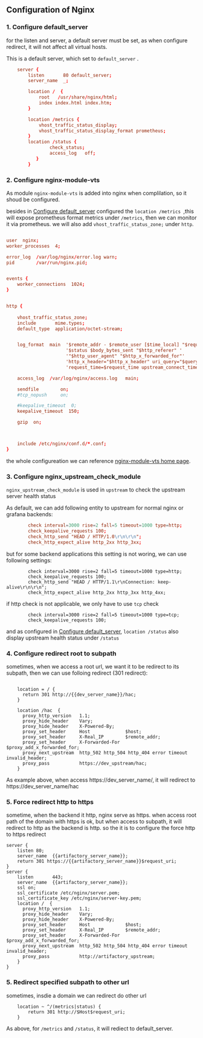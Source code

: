 Configuration of Nginx 
---

### 1. Configure default_server

 for the listen and server, a default server must be set, as when configure redirect, it will not affect all virtual hosts.

This is a default server, which set to `default_server` .

```conf
    server {
        listen       80 default_server;
        server_name  _;

        location /  {
            root   /usr/share/nginx/html;
            index index.html index.htm;
        }

        location /metrics {
            vhost_traffic_status_display;
            vhost_traffic_status_display_format prometheus;
        }
        location /status {
                check_status;
                access_log   off;
           }
        }
```

### 2. Configure  nginx-module-vts
As module `nginx-module-vts` is added into nginx when complilation, so it shoud be configured. 

besides in  [Configure default_server](#1-Configure-default_server) configured the `location /metrics `,this will expose prometheus format metrics under `/metrics`, then we can monitor it via prometheus. we will also add `vhost_traffic_status_zone;` under `http`.

```conf

user  nginx;
worker_processes  4;

error_log  /var/log/nginx/error.log warn;
pid        /var/run/nginx.pid;


events {
    worker_connections  1024;
}


http {
  
    vhost_traffic_status_zone;
    include       mime.types;
    default_type  application/octet-stream;


    log_format  main  '$remote_addr - $remote_user [$time_local] "$request" "$request_uri" '
                      '$status $body_bytes_sent "$http_referer" '
                      '"$http_user_agent" "$http_x_forwarded_for"'
                      'http_x_header="$http_x_header" uri_query="$query_string" uri_path="$uri" '
                      'request_time=$request_time upstream_connect_time="$upstream_connect_time" upstream_header_time="$upstream_header_time" upstream_response_time="$upstream_response_time"';

    access_log  /var/log/nginx/access.log   main;

    sendfile        on;
    #tcp_nopush     on;

    #keepalive_timeout  0;
    keepalive_timeout  150;

    gzip  on;



    include /etc/nginx/conf.d/*.conf;
}
```
the whole configureation we can reference [nginx-module-vts home page](https://github.com/vozlt/nginx-module-vts).

### 3. Configure  nginx_upstream_check_module

`nginx_upstream_check_module` is used in `upstream` to check the upstream server health status

As default, we can add following entity to upstream for normal nginx or grafana backends:
```conf
        check interval=3000 rise=2 fall=5 timeout=1000 type=http;
        check_keepalive_requests 100;
        check_http_send "HEAD / HTTP/1.0\r\n\r\n";
        check_http_expect_alive http_2xx http_3xx;
```

but for some backend applications this setting is not woring, we can use following settings:
```
        check interval=3000 rise=2 fall=5 timeout=1000 type=http;
        check_keepalive_requests 100;
        check_http_send "HEAD / HTTP/1.1\r\nConnection: keep-alive\r\n\r\n";
        check_http_expect_alive http_2xx http_3xx http_4xx;
```

if http check is not applicable, we only have to use `tcp` check 

```
        check interval=3000 rise=2 fall=5 timeout=1000 type=tcp;
        check_keepalive_requests 100;
```

and as configured in  [Configure default_server](#1-Configure-default_server), `location /status` also display upstream health status under `/status`

### 4. Configure redirect root to subpath

sometimes, when we access a root url, we want it to be redirect to its subpath, then we can use folloing redirect (301 redirect):
```

    location = / {
      return 301 http://{{dev_server_name}}/hac;
    }

    location /hac  {
      proxy_http_version   1.1;
      proxy_hide_header    Vary;
      proxy_hide_header    X-Powered-By;
      proxy_set_header     Host             $host;
      proxy_set_header     X-Real_IP        $remote_addr;
      proxy_set_header     X-Forwarded-For  $proxy_add_x_forwarded_for;
      proxy_next_upstream  http_502 http_504 http_404 error timeout invalid_header;
      proxy_pass           https://dev_upstream/hac;
    }
```

As example above, when access https://dev_server_name/, it will redirect to https://dev_server_name/hac

### 5. Force redirect http to https

sometime, when the backend it http, nginx serve as https. when access root path of the domain with https is ok, but when access to subpath, it will redirect to http as the backend is http. so the it is to configure the force http to https redirect

```
server {
    listen 80;
    server_name  {{artifactory_server_name}};
    return 301 https://{{artifactory_server_name}}$request_uri;
}
server {
    listen       443;
    server_name  {{artifactory_server_name}};
    ssl on;
    ssl_certificate /etc/nginx/server.pem;
    ssl_certificate_key /etc/nginx/server-key.pem;
    location /  {
      proxy_http_version   1.1;
      proxy_hide_header    Vary;
      proxy_hide_header    X-Powered-By;
      proxy_set_header     Host             $host;
      proxy_set_header     X-Real_IP        $remote_addr;
      proxy_set_header     X-Forwarded-For  $proxy_add_x_forwarded_for;
      proxy_next_upstream  http_502 http_504 http_404 error timeout invalid_header;
      proxy_pass           http://artifactory_upstream;
    }
}  
```

### 5. Redirect specified subpath to other url

sometimes, insdie a domain we can redirect do other url

```
    location ~ ^/(metrics|status) {
        return 301 http://$Host$request_uri;
    }    
```

As above, for `/metrics` and `/status`, it will rediect to default_server.